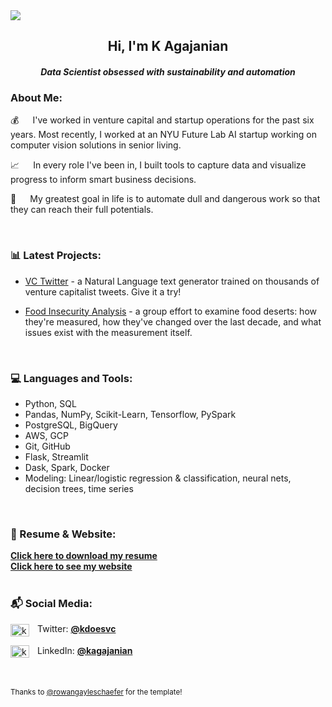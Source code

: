<div alighn=top>
<a href="https://hits.seeyoufarm.com"><img src="https://hits.seeyoufarm.com/api/count/incr/badge.svg?url=https%3A%2F%2Fgithub.com%2Ferutis&count_bg=%230097E4&title_bg=%23555555&icon=&icon_color=%23E7E7E7&title=visitors&edge_flat=false"/></a>
  
<div align=center>



<h2>Hi, I'm K Agajanian </h2>
<h4><i>Data Scientist obsessed with sustainability and automation</i></h4>



  </div>

<p>

<h3><b>About Me:</b></h3>

💰   I've worked in venture capital and startup operations for the past six years. Most recently, I worked at an NYU Future Lab AI startup working on computer vision solutions in senior living. 

📈   In every role I've been in, I built tools to capture data and visualize progress to inform smart business decisions. 

🤖   My greatest goal in life is to automate dull and dangerous work so that they can reach their full potentials. 
   



<br/>

<h3 align="left"><b>📊 Latest Projects:</h3></b>
<p align="left"> 

* [VC Twitter](https://github.com/Erutis/vc-twitter) - a Natural Language text generator trained on thousands of venture capitalist tweets. Give it a try!

* [Food Insecurity Analysis](https://github.com/Erutis/food-insecurity-analysis) - a group effort to examine food deserts: how they're measured, how they've changed over the last decade, and what issues exist with the measurement itself. 
  
  <br/>

  
<h3 align="left"><b>💻 Languages and Tools:</h3></b>
<p align="left"> 
  
* Python, SQL
* Pandas, NumPy, Scikit-Learn, Tensorflow, PySpark
* PostgreSQL, BigQuery
* AWS, GCP
* Git, GitHub
* Flask, Streamlit
* Dask, Spark, Docker
* Modeling: Linear/logistic regression & classification, neural nets, decision trees, time series
  
<br /><p>
  
<h3 align="left"><b>📑 Resume & Website:</h3></b>
<p align="left">
<a href='https://drive.google.com/file/d/1DiMQGL_xr38o7WTEErsAENVwTaggIX9Y/view?usp=sharing'><b>Click here to download my resume</a></b><br />
<a href='https://erutis.github.io'><b>Click here to see my website</a></b><br />


<br>

<h3 align="left"><b>📬 Social Media:</h3></b>
<p align="left">
<a href="https://twitter.com/kdoesvc" target="blank"><img align="center" src="https://raw.githubusercontent.com/rahuldkjain/github-profile-readme-generator/master/src/images/icons/Social/twitter.svg" alt="kdoesvc" height="20" width="30" /></a>  Twitter: <a href='https://twitter.com/kdoesvc'><b>@kdoesvc</a></b><br />
  
<a href="https://linkedin.com/in/kagajanian" target="blank"><img align="center" src="https://raw.githubusercontent.com/rahuldkjain/github-profile-readme-generator/master/src/images/icons/Social/linked-in-alt.svg" alt="kagajanian" height="20" width="30" /></a>  LinkedIn: <a href="https://www.linkedin.com/in/kagajanian"><b>@kagajanian</b></a><br />

<br><br>
<small>Thanks to [@rowangayleschaefer](https://github.com/rowangayleschaefer) for the template! </small>
